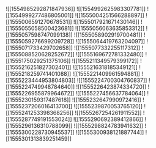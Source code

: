 ![[1554985292871847936]]
![[1554992625983307781]]
![[1554999277486805001]]
![[1555004251566288897]]
![[1555006591270678531]]
![[1555017921671430146]]
![[1555055058500423681]]
![[1555056063635853312]]
![[1555057598747099138]]
![[1555058902919700481]]
![[1555059276699209728]]
![[1555064419763204097]]
![[1555071733429702658]]
![[1555077332255117312]]
![[1555088520628252672]]
![[1555169672781332480]]
![[1555175029251375106]]
![[1555211349579399172]]
![[1555216251827302401]]
![[1555216318185349121]]
![[1555218259741401088]]
![[1555221409961594881]]
![[1555223444953804803]]
![[1555224700304760837]]
![[1555224749948784640]]
![[1555226423874334720]]
![[1555226955879964672]]
![[1555227456637784064]]
![[1555230159317487618]]
![[1555232647990972416]]
![[1555237206016413700]]
![[1555239870053765120]]
![[1555241253398368256]]
![[1555267254261911552]]
![[1555287749191553024]]
![[1555290692389412866]]
![[1555296136310788099]]
![[1555298824783941632]]
![[1555300228730945537]]
![[1555300938121887744]]
![[1555301313839251459]]
